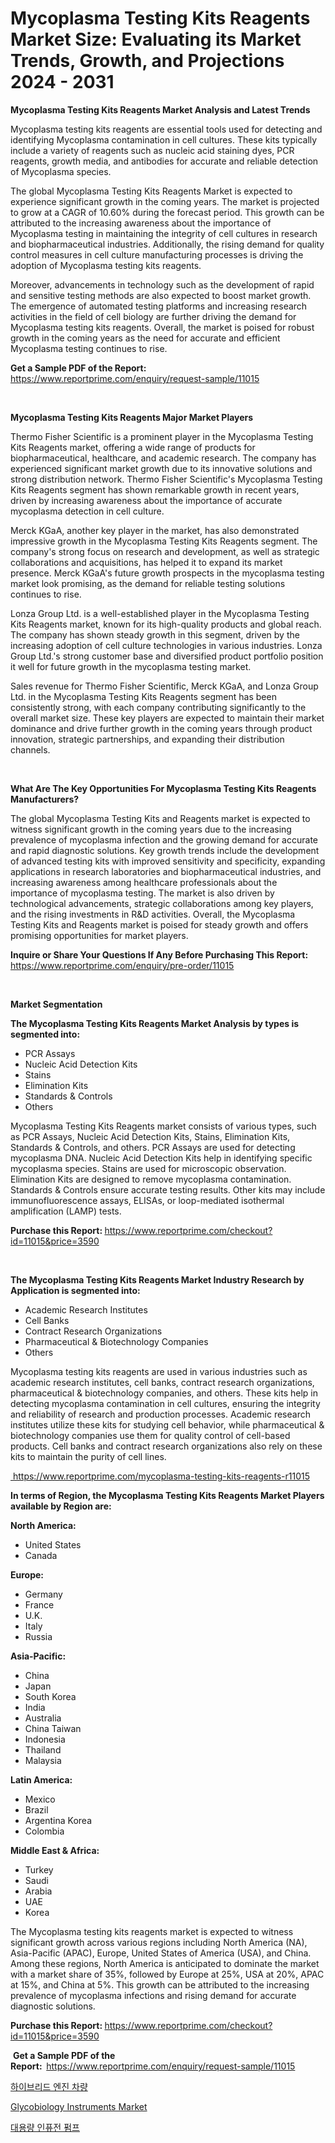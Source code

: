 <p><h1>Mycoplasma Testing Kits Reagents Market Size: Evaluating its Market Trends, Growth, and Projections 2024 - 2031</h1></p><p><strong>Mycoplasma Testing Kits Reagents Market Analysis and Latest Trends</strong></p>
<p><p>Mycoplasma testing kits reagents are essential tools used for detecting and identifying Mycoplasma contamination in cell cultures. These kits typically include a variety of reagents such as nucleic acid staining dyes, PCR reagents, growth media, and antibodies for accurate and reliable detection of Mycoplasma species.</p><p>The global Mycoplasma Testing Kits Reagents Market is expected to experience significant growth in the coming years. The market is projected to grow at a CAGR of 10.60% during the forecast period. This growth can be attributed to the increasing awareness about the importance of Mycoplasma testing in maintaining the integrity of cell cultures in research and biopharmaceutical industries. Additionally, the rising demand for quality control measures in cell culture manufacturing processes is driving the adoption of Mycoplasma testing kits reagents.</p><p>Moreover, advancements in technology such as the development of rapid and sensitive testing methods are also expected to boost market growth. The emergence of automated testing platforms and increasing research activities in the field of cell biology are further driving the demand for Mycoplasma testing kits reagents. Overall, the market is poised for robust growth in the coming years as the need for accurate and efficient Mycoplasma testing continues to rise.</p></p>
<p><strong>Get a Sample PDF of the Report:&nbsp;</strong> <a href="https://www.reportprime.com/enquiry/request-sample/11015">https://www.reportprime.com/enquiry/request-sample/11015</a></p>
<p>&nbsp;</p>
<p><strong>Mycoplasma Testing Kits Reagents Major Market Players</strong></p>
<p><p>Thermo Fisher Scientific is a prominent player in the Mycoplasma Testing Kits Reagents market, offering a wide range of products for biopharmaceutical, healthcare, and academic research. The company has experienced significant market growth due to its innovative solutions and strong distribution network. Thermo Fisher Scientific's Mycoplasma Testing Kits Reagents segment has shown remarkable growth in recent years, driven by increasing awareness about the importance of accurate mycoplasma detection in cell culture.</p><p>Merck KGaA, another key player in the market, has also demonstrated impressive growth in the Mycoplasma Testing Kits Reagents segment. The company's strong focus on research and development, as well as strategic collaborations and acquisitions, has helped it to expand its market presence. Merck KGaA's future growth prospects in the mycoplasma testing market look promising, as the demand for reliable testing solutions continues to rise.</p><p>Lonza Group Ltd. is a well-established player in the Mycoplasma Testing Kits Reagents market, known for its high-quality products and global reach. The company has shown steady growth in this segment, driven by the increasing adoption of cell culture technologies in various industries. Lonza Group Ltd.'s strong customer base and diversified product portfolio position it well for future growth in the mycoplasma testing market.</p><p>Sales revenue for Thermo Fisher Scientific, Merck KGaA, and Lonza Group Ltd. in the Mycoplasma Testing Kits Reagents segment has been consistently strong, with each company contributing significantly to the overall market size. These key players are expected to maintain their market dominance and drive further growth in the coming years through product innovation, strategic partnerships, and expanding their distribution channels.</p></p>
<p>&nbsp;</p>
<p><strong>What Are The Key Opportunities For Mycoplasma Testing Kits Reagents Manufacturers?</strong></p>
<p><p>The global Mycoplasma Testing Kits and Reagents market is expected to witness significant growth in the coming years due to the increasing prevalence of mycoplasma infection and the growing demand for accurate and rapid diagnostic solutions. Key growth trends include the development of advanced testing kits with improved sensitivity and specificity, expanding applications in research laboratories and biopharmaceutical industries, and increasing awareness among healthcare professionals about the importance of mycoplasma testing. The market is also driven by technological advancements, strategic collaborations among key players, and the rising investments in R&D activities. Overall, the Mycoplasma Testing Kits and Reagents market is poised for steady growth and offers promising opportunities for market players.</p></p>
<p><strong>Inquire or Share Your Questions If Any Before Purchasing This Report:</strong> <a href="https://www.reportprime.com/enquiry/pre-order/11015">https://www.reportprime.com/enquiry/pre-order/11015</a></p>
<p>&nbsp;</p>
<p><strong>Market Segmentation</strong></p>
<p><strong>The Mycoplasma Testing Kits Reagents Market Analysis by types is segmented into:</strong></p>
<p><ul><li>PCR Assays</li><li>Nucleic Acid Detection Kits</li><li>Stains</li><li>Elimination Kits</li><li>Standards & Controls</li><li>Others</li></ul></p>
<p><p>Mycoplasma Testing Kits Reagents market consists of various types, such as PCR Assays, Nucleic Acid Detection Kits, Stains, Elimination Kits, Standards & Controls, and others. PCR Assays are used for detecting mycoplasma DNA. Nucleic Acid Detection Kits help in identifying specific mycoplasma species. Stains are used for microscopic observation. Elimination Kits are designed to remove mycoplasma contamination. Standards & Controls ensure accurate testing results. Other kits may include immunofluorescence assays, ELISAs, or loop-mediated isothermal amplification (LAMP) tests.</p></p>
<p><strong>Purchase this Report:&nbsp;</strong><a href="https://www.reportprime.com/checkout?id=11015&price=3590">https://www.reportprime.com/checkout?id=11015&price=3590</a></p>
<p>&nbsp;</p>
<p><strong>The Mycoplasma Testing Kits Reagents Market Industry Research by Application is segmented into:</strong></p>
<p><ul><li>Academic Research Institutes</li><li>Cell Banks</li><li>Contract Research Organizations</li><li>Pharmaceutical & Biotechnology Companies</li><li>Others</li></ul></p>
<p><p>Mycoplasma testing kits reagents are used in various industries such as academic research institutes, cell banks, contract research organizations, pharmaceutical & biotechnology companies, and others. These kits help in detecting mycoplasma contamination in cell cultures, ensuring the integrity and reliability of research and production processes. Academic research institutes utilize these kits for studying cell behavior, while pharmaceutical & biotechnology companies use them for quality control of cell-based products. Cell banks and contract research organizations also rely on these kits to maintain the purity of cell lines.</p></p>
<p><a href="https://www.reportprime.com/mycoplasma-testing-kits-reagents-r11015">&nbsp;https://www.reportprime.com/mycoplasma-testing-kits-reagents-r11015</a></p>
<p><strong>In terms of Region, the Mycoplasma Testing Kits Reagents Market Players available by Region are:</strong></p>
<p>
    <p> <strong> North America: </strong>
        <ul>
            <li>United States</li>
            <li>Canada</li>
        </ul>
        </p> 
    <p> <strong> Europe: </strong>
        <ul>
            <li>Germany</li>
            <li>France</li>
            <li>U.K.</li>
            <li>Italy</li>
            <li>Russia</li>
        </ul>
        </p> 
    <p> <strong> Asia-Pacific: </strong>
        <ul>
            <li>China</li>
            <li>Japan</li>
            <li>South Korea</li>
            <li>India</li>
            <li>Australia</li>
            <li>China Taiwan</li>
            <li>Indonesia</li>
            <li>Thailand</li>
            <li>Malaysia</li>
        </ul>
        </p> 
    <p> <strong> Latin America: </strong>
        <ul>
            <li>Mexico</li>
            <li>Brazil</li>
            <li>Argentina Korea</li>
            <li>Colombia</li>
        </ul>
        </p> 
    <p> <strong> Middle East & Africa: </strong>
        <ul>
            <li>Turkey</li>
            <li>Saudi</li>
            <li>Arabia</li>
            <li>UAE</li>
            <li>Korea</li>
        </ul>
    </p>
    </p>
<p><p>The Mycoplasma testing kits reagents market is expected to witness significant growth across various regions including North America (NA), Asia-Pacific (APAC), Europe, United States of America (USA), and China. Among these regions, North America is anticipated to dominate the market with a market share of 35%, followed by Europe at 25%, USA at 20%, APAC at 15%, and China at 5%. This growth can be attributed to the increasing prevalence of mycoplasma infections and rising demand for accurate diagnostic solutions.</p></p>
<p><strong>Purchase this Report: </strong><a href="https://www.reportprime.com/checkout?id=11015&price=3590">https://www.reportprime.com/checkout?id=11015&price=3590</a></p>
<p>&nbsp;<strong>Get a Sample PDF of the Report:&nbsp;&nbsp;</strong><a href="https://www.reportprime.com/enquiry/request-sample/11015">https://www.reportprime.com/enquiry/request-sample/11015</a></p>
<p><strong></strong></p>
<p><p><a href="https://github.com/sammyUltyylrich9067856/Market-Research-Report-List-1/blob/main/316595822278.md">하이브리드 엔진 차량</a></p><p><a href="https://github.com/Whitneyboyettebo9kiw7yr13/Market-Research-Report-List-2/blob/main/glycobiology-instruments-market.md">Glycobiology Instruments Market</a></p><p><a href="https://github.com/trmesnao7959541/Market-Research-Report-List-1/blob/main/739693336078.md">대용량 인퓨전 펌프</a></p></p>
